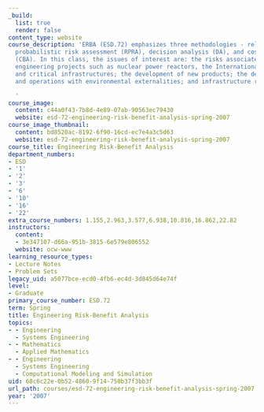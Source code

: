 ```yaml
---
_build:
  list: true
  render: false
content_type: website
course_description: 'ERBA (ESD.72) emphasizes three methodologies - reliability and
  probabilistic risk assessment (RPRA), decision analysis (DA), and cost-benefit analysis
  (CBA). In this class, the issues of interest are: the risks associated with large
  engineering projects such as nuclear power reactors, the International Space Station,
  and critical infrastructures; the development of new products; the design of processes
  and operations with environmental externalities; and infrastructure renewal projects.

  '
course_image:
  content: c44a0f43-7b8d-4e89-07ab-90563ec79430
  website: esd-72-engineering-risk-benefit-analysis-spring-2007
course_image_thumbnail:
  content: bd8520ac-8192-6f90-16cd-ec7e4a3c5d63
  website: esd-72-engineering-risk-benefit-analysis-spring-2007
course_title: Engineering Risk-Benefit Analysis
department_numbers:
- ESD
- '1'
- '2'
- '3'
- '6'
- '10'
- '16'
- '22'
extra_course_numbers: 1.155,2.963,3.577,6.938,10.816,16.862,22.82
instructors:
  content:
  - 3e347107-d66a-951b-3815-6e579e806552
  website: ocw-www
learning_resource_types:
- Lecture Notes
- Problem Sets
legacy_uid: a5077bce-ecd0-4fb6-ec4d-3d845d64e74f
level:
- Graduate
primary_course_number: ESD.72
term: Spring
title: Engineering Risk-Benefit Analysis
topics:
- - Engineering
  - Systems Engineering
- - Mathematics
  - Applied Mathematics
- - Engineering
  - Systems Engineering
  - Computational Modeling and Simulation
uid: 68c6c22e-0b52-4860-9f14-750b37f3bb3f
url_path: courses/esd-72-engineering-risk-benefit-analysis-spring-2007
year: '2007'
---
```


